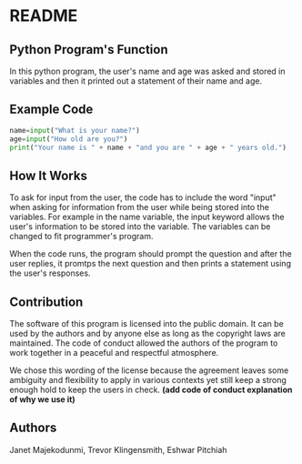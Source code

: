 # README

## Python Program's Function

In this python program, the user's name and age was asked and stored in variables and then it printed out a statement of their name and age.


## Example Code 
```python
name=input("What is your name?")
age=input("How old are you?")
print("Your name is " + name + "and you are " + age + " years old.")
```
## How It Works

To ask for input from the user, the code has to include the word "input" when asking for information from the user while being stored into the variables.
For example in the name variable, the input keyword allows the user's information to be stored into the variable.
The variables can be changed to fit programmer's program.

When the code runs, the program should prompt the question and after the user replies, it promtps the next question and then prints a statement using the user's responses.

## Contribution
The software of this program is licensed into the public domain. It can be used by the authors and by anyone else as long as the copyright laws are maintained. The code of conduct allowed the authors of the program to work together in a peaceful and respectful atmosphere. 

We chose this wording of the license because the agreement leaves some ambiguity and flexibility to apply in various contexts yet still keep a strong enough hold to keep the users in check.
**(add code of conduct explanation of why we use it)**

## Authors

Janet Majekodunmi, Trevor Klingensmith, Eshwar Pitchiah
